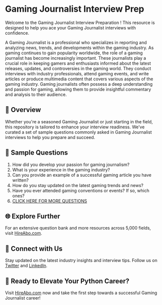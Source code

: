 # Gaming Journalist Interview Prep

Welcome to the Gaming Journalist Interview Preparation ! This resource is designed to help you ace your Gaming Journalist interviews with confidence.

A Gaming Journalist is a professional who specializes in reporting and analyzing news, trends, and developments within the gaming industry. As gaming continues to gain popularity worldwide, the role of a gaming journalist has become increasingly important. These journalists play a crucial role in keeping gamers and enthusiasts informed about the latest releases, updates, and controversies in the gaming world. They conduct interviews with industry professionals, attend gaming events, and write articles or produce multimedia content that covers various aspects of the gaming industry. Gaming journalists often possess a deep understanding and passion for gaming, allowing them to provide insightful commentary and analysis to their audience.

## 🚀 Overview

Whether you're a seasoned Gaming Journalist or just starting in the field, this repository is tailored to enhance your interview readiness. We've curated a set of sample questions commonly asked in Gaming Journalist interviews to help you prepare and succeed.

## 📝 Sample Questions

1. How did you develop your passion for gaming journalism?
2. What is your experience in the gaming industry?
3. Can you provide an example of a successful gaming article you have written?
4. How do you stay updated on the latest gaming trends and news?
5. Have you ever attended gaming conventions or events? If so, which ones?
6. [CLICK HERE FOR MORE QUESTIONS](https://hireabo.com/job/8_0_41/Gaming%20Journalist)

## 🌐 Explore Further

For an extensive question bank and more resources across 5,000 fields, visit [HireAbo.com](https://www.hireabo.com).

## 📱 Connect with Us

Stay updated on the latest industry insights and interview tips. Follow us on [Twitter](https://twitter.com/hireabo) and [LinkedIn](https://www.linkedin.com/in/hire-abo-3609972a8/).

## 🚀 Ready to Elevate Your Python Career?

Visit [HireAbo.com](https://www.hireabo.com) now and take the first step towards a successful Gaming Journalist career!
